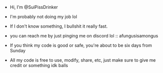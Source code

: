 - Hi, I’m @SuiPissDrinker
- I'm probably not doing my job lol
- If I don't know something, I bullshit it really fast.
- you can reach me by just pinging me on discord lol :: afungusisamongus
- If you think my code is good or safe, you're about to be six days from Sunday

- All my code is free to use, modify, share, etc, just make sure to give me credit or something idk balls
